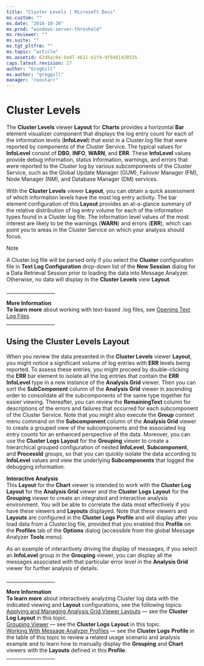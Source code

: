 ```yaml
---
title: "Cluster Levels | Microsoft Docs"
ms.custom: ""
ms.date: "2016-10-26"
ms.prod: "windows-server-threshold"
ms.reviewer: ""
ms.suite: ""
ms.tgt_pltfrm: ""
ms.topic: "article"
ms.assetid: 62d8ac04-9a97-4611-b1f4-9f8481420535
caps.latest.revision: 27
author: "GregGill"
ms.author: "greggill"
manager: "ronstarr"
---
```

# Cluster Levels
The **Cluster Levels** viewer **Layout** for **Charts** provides a horizontal **Bar** element visualizer component that displays the log entry  count for each of the  information levels (**InfoLevel**) that exist in a Cluster.log file that were reported by components of the Cluster Service.  The typical values for **InfoLevel** consist of **DBG**, **INFO**, **WARN**, and **ERR**. These **InfoLevel** values provide  debug information, status information, warnings, and errors that were reported to the Cluster log by various subcomponents of the Cluster Service, such as the Global Update Manager (GUM), Failover Manager (FM), Node Manager (NM), and Database Manager (DM) services.  
  
 With the **Cluster Levels** viewer **Layout**, you can obtain a quick assessment of which information levels have the most log entry activity. The bar element configuration of this **Layout** provides an at-a-glance summary of the relative distribution of log entry volume for each of the information types found in a Cluster log file. The information level values of the most interest are likely to be the warnings (**WARN**) and errors (**ERR**), which can point you to areas in the Cluster Service on which your analysis should focus.  
  
> [!NOTE]
>  A Cluster.log file will be parsed only if you select the **Cluster** configuration file in **Text Log Configuration** drop-down list of the **New Session** dialog for a Data Retrieval Session prior to loading the data into Message Analyzer. Otherwise, no data will display in the **Cluster Levels** view **Layout**.  
>   
>  ___________________\_  
>   
>  **More Information**   
>  **To learn more** about working with text-based .log files, see [Opening Text Log Files](opening-text-log-files.md).  
> ___________________\_  
  
## Using the Cluster Levels Layout  
 When you review the data presented in the **Cluster Levels** viewer **Layout**, you might notice a significant volume of log entries with **ERR** levels being reported. To assess these entries, you might proceed by double-clicking the **ERR** bar element to isolate all the log entries that contain the **ERR** **InfoLevel** type in a new instance of the **Analysis Grid** viewer. Then you can sort the **SubComponent** column of the **Analysis Grid** viewer in ascending order to consolidate all the subcomponents of the same type together for easier viewing. Thereafter, you can review the **RemainingText** column for descriptions of the errors and failures that occurred for each subcomponent of the Cluster Service. Note that you might also execute the **Group** context menu command on the **Subcomponent** column of the **Analysis Grid** viewer to create a grouped view of the subcomponents and the associated log entry counts for an enhanced perspective of the data. Moreover, you can use the **Cluster Logs** **Layout** for the **Grouping** viewer to create a hierarchical grouped configuration of nested **InfoLevel**, **Subcomponent**, and **ProcessId** groups, so that you can quickly isolate the data according to **InfoLevel** values and view the underlying **Subcomponents** that logged the debugging information.  
  
 **Interactive Analysis**   
This **Layout** for the **Chart** viewer is intended to work with the **Cluster Log** **Layout** for the **Analysis Grid** viewer and the **Cluster Logs** **Layout** for the **Grouping** viewer to create an integrated and interactive analysis environment. You will be able to correlate the data most effectively if you have these viewers and **Layouts** displayed. Note that these viewers and **Layouts** are configured in the **Cluster Logs** **Profile** and will display after you  load data from a Cluster.log file, provided that you enabled this **Profile** on the **Profiles** tab of the **Options** dialog (accessible from the global Message Analyzer **Tools** menu).  
  
 As an example of interactively driving the display of messages, if you select an **InfoLevel** group in the **Grouping** viewer, you can display all the messages associated with that particular error level in the **Analysis Grid** viewer for further analysis of details.  
  
 ___________________\_  
  
 **More Information**   
 **To learn more** about interactively analyzing Cluster log data with the indicated viewing and **Layout** configurations, see the following topics:  
[Applying and Managing Analysis Grid Viewer Layouts](applying-and-managing-analysis-grid-viewer-layouts.md) — see the **Cluster Log** **Layout** in this topic.  
[Grouping Viewer](grouping-viewer.md) — see the **Cluster Logs** **Layout** in this topic.  
[Working With Message Analyzer Profiles](working-with-message-analyzer-profiles.md) — see the **Cluster Logs** **Profile** in the table of this topic to review a related usage scenario and analysis example and to learn how to manually display the **Grouping** and **Chart** viewers with the **Layouts** defined in this **Profile**.  
___________________\_